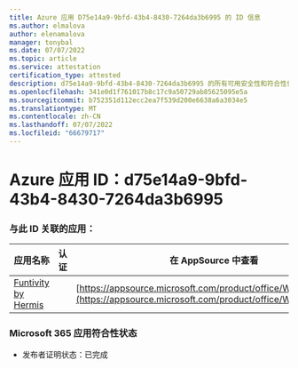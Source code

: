 ```yaml
---
title: Azure 应用 D75e14a9-9bfd-43b4-8430-7264da3b6995 的 ID 信息
ms.author: elmalova
author: elenamalova
manager: tonybal
ms.date: 07/07/2022
ms.topic: article
ms.service: attestation
certification_type: attested
description: d75e14a9-9bfd-43b4-8430-7264da3b6995 的所有可用安全性和符合性信息。
ms.openlocfilehash: 341e0d1f761017b8c17c9a50729ab85625095e5a
ms.sourcegitcommit: b752351d112ecc2ea7f539d200e6638a6a3034e5
ms.translationtype: MT
ms.contentlocale: zh-CN
ms.lasthandoff: 07/07/2022
ms.locfileid: "66679717"
---
```

# <a name="azure-app-id-d75e14a9-9bfd-43b4-8430-7264da3b6995"></a>Azure 应用 ID：d75e14a9-9bfd-43b4-8430-7264da3b6995


### <a name="apps-associated-with-this-id"></a>与此 ID 关联的应用：
| **应用名称** | **认证** | **在 AppSource 中查看** |
|--------------|---------------|-----------------------|
| [Funtivity by Hermis](../forward/WA200004244.md) |  | [https://appsource.microsoft.com/product/office/WA200004244](https://appsource.microsoft.com/product/office/WA200004244) |

### <a name="microsoft-365-app-compliance-status"></a>Microsoft 365 应用符合性状态
- 发布者证明状态：已完成
